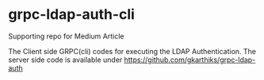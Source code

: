 # grpc-ldap-auth-cli
Supporting repo for Medium Article

The Client side GRPC(cli) codes for executing the LDAP Authentication. The server side code is available under https://github.com/gkarthiks/grpc-ldap-auth
